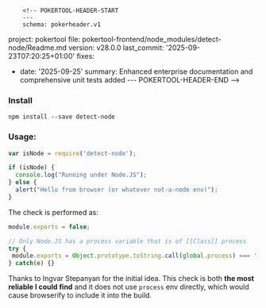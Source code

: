         <!-- POKERTOOL-HEADER-START
        ---
        schema: pokerheader.v1
project: pokertool
file: pokertool-frontend/node_modules/detect-node/Readme.md
version: v28.0.0
last_commit: '2025-09-23T07:20:25+01:00'
fixes:
- date: '2025-09-25'
  summary: Enhanced enterprise documentation and comprehensive unit tests added
        ---
        POKERTOOL-HEADER-END -->
### Install

```shell
npm install --save detect-node
```

### Usage:

```js
var isNode = require('detect-node');

if (isNode) {
  console.log("Running under Node.JS");
} else {
  alert("Hello from browser (or whatever not-a-node env)");
}
```

The check is performed as:
```js
module.exports = false;

// Only Node.JS has a process variable that is of [[Class]] process
try {
 module.exports = Object.prototype.toString.call(global.process) === '[object process]' 
} catch(e) {}

```

Thanks to Ingvar Stepanyan for the initial idea. This check is both **the most reliable I could find** and it does not use `process` env directly, which would cause browserify to include it into the build.
